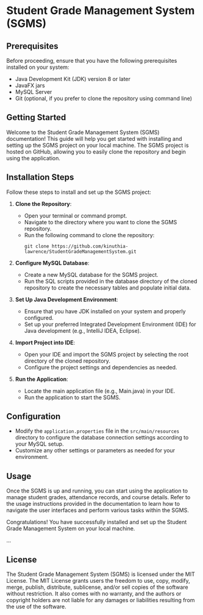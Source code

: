 # Student Grade Management System (SGMS)

## Prerequisites

Before proceeding, ensure that you have the following prerequisites installed on your system:
- Java Development Kit (JDK) version 8 or later
- JavaFX jars
- MySQL Server
- Git (optional, if you prefer to clone the repository using command line)

## Getting Started

Welcome to the Student Grade Management System (SGMS) documentation! This guide will help you get started with installing and setting up the SGMS project on your local machine. The SGMS project is hosted on GitHub, allowing you to easily clone the repository and begin using the application.

## Installation Steps

Follow these steps to install and set up the SGMS project:
1. **Clone the Repository**:
   - Open your terminal or command prompt.
   - Navigate to the directory where you want to clone the SGMS repository.
   - Run the following command to clone the repository:
     ```
     git clone https://github.com/kinuthia-lawrence/StudentGradeManagementSystem.git
     ```

2. **Configure MySQL Database**:
   - Create a new MySQL database for the SGMS project.
   - Run the SQL scripts provided in the database directory of the cloned repository to create the necessary tables and populate initial data.

3. **Set Up Java Development Environment**:
   - Ensure that you have JDK installed on your system and properly configured.
   - Set up your preferred Integrated Development Environment (IDE) for Java development (e.g., IntelliJ IDEA, Eclipse).

4. **Import Project into IDE**:
   - Open your IDE and import the SGMS project by selecting the root directory of the cloned repository.
   - Configure the project settings and dependencies as needed.

5. **Run the Application**:
   - Locate the main application file (e.g., Main.java) in your IDE.
   - Run the application to start the SGMS.

## Configuration

- Modify the `application.properties` file in the `src/main/resources` directory to configure the database connection settings according to your MySQL setup.
- Customize any other settings or parameters as needed for your environment.

## Usage

Once the SGMS is up and running, you can start using the application to manage student grades, attendance records, and course details. Refer to the usage instructions provided in the documentation to learn how to navigate the user interfaces and perform various tasks within the SGMS.

Congratulations! You have successfully installed and set up the Student Grade Management System on your local machine.

...

## License

The Student Grade Management System (SGMS) is licensed under the MIT License. The MIT License grants users the freedom to use, copy, modify, merge, publish, distribute, sublicense, and/or sell copies of the software without restriction. It also comes with no warranty, and the authors or copyright holders are not liable for any damages or liabilities resulting from the use of the software.
